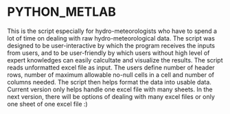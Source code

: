 # PYTHON_METLAB
This is the script especially for hydro-meteorologists who have to spend a lot of time on dealing with raw hydro-meteorological data. The script was designed to be user-interactive by which the program receives the inputs from users, and to be user-friendly by which users without high level of expert knowledges can easily calcultate and visualize the results. 
The script reads unformatted excel file as input. The users define number of header rows, number of maximum allowable no-null cells in a cell and number of columns needed. The script then helps format the data into usable data. Current version only helps handle one excel file with many sheets. In the next version, there will be options of dealing with many excel files or only one sheet of one excel file :)
